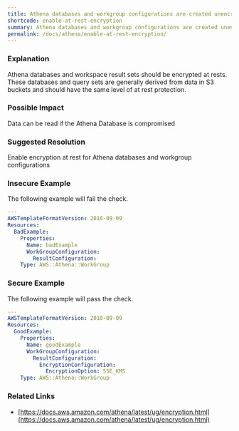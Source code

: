 ```yaml
---
title: Athena databases and workgroup configurations are created unencrypted at rest by default, they should be encrypted
shortcode: enable-at-rest-encryption
summary: Athena databases and workgroup configurations are created unencrypted at rest by default, they should be encrypted 
permalink: /docs/athena/enable-at-rest-encryption/
---
```


### Explanation

Athena databases and workspace result sets should be encrypted at rests. These databases and query sets are generally derived from data in S3 buckets and should have the same level of at rest protection.

### Possible Impact
Data can be read if the Athena Database is compromised

### Suggested Resolution
Enable encryption at rest for Athena databases and workgroup configurations


### Insecure Example

The following example will fail the  check.

```yaml
---
AWSTemplateFormatVersion: 2010-09-09
Resources:
  BadExample:
    Properties:
      Name: badExample
      WorkGroupConfiguration:
        ResultConfiguration:
    Type: AWS::Athena::WorkGroup

```



### Secure Example

The following example will pass the  check.

```yaml
---
AWSTemplateFormatVersion: 2010-09-09
Resources:
  GoodExample:
    Properties:
      Name: goodExample
      WorkGroupConfiguration:
        ResultConfiguration:
          EncryptionConfiguration:
            EncryptionOption: SSE_KMS
    Type: AWS::Athena::WorkGroup

```




### Related Links


- [https://docs.aws.amazon.com/athena/latest/ug/encryption.html](https://docs.aws.amazon.com/athena/latest/ug/encryption.html)



